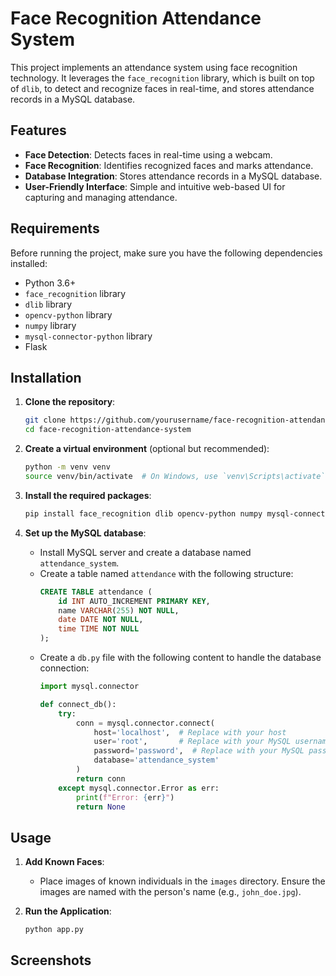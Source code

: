 # Face Recognition Attendance System

This project implements an attendance system using face recognition technology. It leverages the `face_recognition` library, which is built on top of `dlib`, to detect and recognize faces in real-time, and stores attendance records in a MySQL database.

## Features

- **Face Detection**: Detects faces in real-time using a webcam.
- **Face Recognition**: Identifies recognized faces and marks attendance.
- **Database Integration**: Stores attendance records in a MySQL database.
- **User-Friendly Interface**: Simple and intuitive web-based UI for capturing and managing attendance.

## Requirements

Before running the project, make sure you have the following dependencies installed:

- Python 3.6+
- `face_recognition` library
- `dlib` library
- `opencv-python` library
- `numpy` library
- `mysql-connector-python` library
- Flask

## Installation

1. **Clone the repository**:
    ```bash
    git clone https://github.com/yourusername/face-recognition-attendance-system.git
    cd face-recognition-attendance-system
    ```

2. **Create a virtual environment** (optional but recommended):
    ```bash
    python -m venv venv
    source venv/bin/activate  # On Windows, use `venv\Scripts\activate`
    ```

3. **Install the required packages**:
    ```bash
    pip install face_recognition dlib opencv-python numpy mysql-connector-python Flask
    ```

4. **Set up the MySQL database**:
    - Install MySQL server and create a database named `attendance_system`.
    - Create a table named `attendance` with the following structure:
        ```sql
        CREATE TABLE attendance (
            id INT AUTO_INCREMENT PRIMARY KEY,
            name VARCHAR(255) NOT NULL,
            date DATE NOT NULL,
            time TIME NOT NULL
        );
        ```
    - Create a `db.py` file with the following content to handle the database connection:
        ```python
        import mysql.connector

        def connect_db():
            try:
                conn = mysql.connector.connect(
                    host='localhost',  # Replace with your host
                    user='root',       # Replace with your MySQL username
                    password='password',  # Replace with your MySQL password
                    database='attendance_system'
                )
                return conn
            except mysql.connector.Error as err:
                print(f"Error: {err}")
                return None
        ```

## Usage

1. **Add Known Faces**:
   - Place images of known individuals in the `images` directory. Ensure the images are named with the person's name (e.g., `john_doe.jpg`).

2. **Run the Application**:
    ```bash
    python app.py
    ```

## Screenshots

